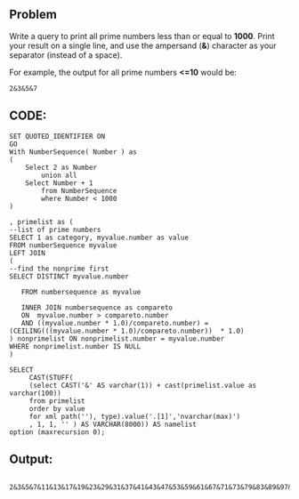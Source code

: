 ## Problem

Write a query to print all prime numbers less than or equal to **1000**. Print your result on a single line, and use the ampersand (**&**) character as your separator (instead of a space).

For example, the output for all prime numbers **<=10** would be:

    2&3&5&7

## CODE:

    SET QUOTED_IDENTIFIER ON
    GO
    With NumberSequence( Number ) as
    (
        Select 2 as Number
            union all
        Select Number + 1
            from NumberSequence
            where Number < 1000     
    ) 

    , primelist as (
    --list of prime numbers
    SELECT 1 as category, myvalue.number as value
    FROM numberSequence myvalue
    LEFT JOIN
    (
    --find the nonprime first
    SELECT DISTINCT myvalue.number

       FROM numbersequence as myvalue

       INNER JOIN numbersequence as compareto
       ON  myvalue.number > compareto.number
       AND ((myvalue.number * 1.0)/compareto.number) = (CEILING(((myvalue.number * 1.0)/compareto.number))  * 1.0)
    ) nonprimelist ON nonprimelist.number = myvalue.number
    WHERE nonprimelist.number IS NULL 
    )

    SELECT
         CAST(STUFF(
         (select CAST('&' AS varchar(1)) + cast(primelist.value as varchar(100))
         from primelist
         order by value
         for xml path(''), type).value('.[1]','nvarchar(max)')
         , 1, 1, '' ) AS VARCHAR(8000)) AS namelist
    option (maxrecursion 0);

## Output:
      
     2&3&5&7&11&13&17&19&23&29&31&37&41&43&47&53&59&61&67&71&73&79&83&89&97&101&103&107&109&113&127&131&137&139&149&151&157&163&167&173&179&181&191&193&197&199&211&223&227&229&233&239&241&251&257&263&269&271&277&281&283&293&307&311&313&317&331&337&347&349&353&359&367&373&379&383&389&397&401&409&419&421&431&433&439&443&449&457&461&463&467&479&487&491&499&503&509&521&523&541&547&557&563&569&571&577&587&593&599&601&607&613&617&619&631&641&643&647&653&659&661&673&677&683&691&701&709&719&727&733&739&743&751&757&761&769&773&787&797&809&811&821&823&827&829&839&853&857&859&863&877&881&883&887&907&911&919&929&937&941&947&953&967&971&977&983&991&997 

